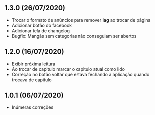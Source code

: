## 1.3.0 (26/07/2020)

- Trocar o formato de anúncios para remover **lag** ao trocar de página
- Adicionar botão do facebook
- Adicionar tela de changelog
- Bugfix: Mangás sem categorias não conseguiam ser abertos

## 1.2.0 (16/07/2020)

- Exibir próxima leitura
- Ao trocar de capitulo marcar o capitulo atual como lido
- Correção no botão voltar que estava fechando a aplicação quando trocava de capitulo

## 1.0.1 (06/07/2020)

- Inúmeras correções